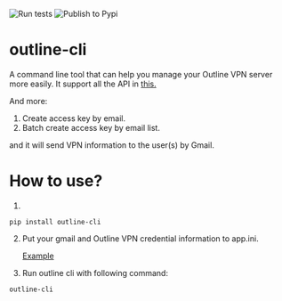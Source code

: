 ![Run tests](https://github.com/JMCFTW/outline-cli/workflows/Run%20tests/badge.svg?branch=main)
![Publish to Pypi](https://github.com/JMCFTW/outline-cli/workflows/Publish%20to%20Pypi/badge.svg?branch=main)

# outline-cli
A command line tool that can help you manage your Outline VPN server more easily.
It support all the API in [this.](https://redocly.github.io/redoc/?url=https://raw.githubusercontent.com/Jigsaw-Code/outline-server/master/src/shadowbox/server/api.yml)

And more:
1. Create access key by email.
2. Batch create access key by email list.

and it will send VPN information to the user(s) by Gmail.

# How to use?
1.
```
pip install outline-cli
```

2. Put your gmail and Outline VPN credential information to app.ini.

	[Example](example-app.ini)


3. Run outline cli with following command:
```
outline-cli
```
